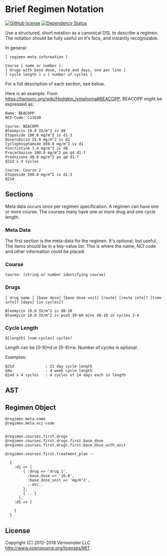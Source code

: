 Brief Regimen Notation
=======================

[![GitHub license](https://img.shields.io/github/license/Vermonster/brn.svg)](https://github.com/Vermonster/brn)
[![Dependency Status](https://beta.gemnasium.com/badges/github.com/Vermonster/brn.svg)](https://beta.gemnasium.com/projects/github.com/Vermonster/brn)

Use a structured, short notation as a canonical DSL to describe a regimen.  The notation should be fully useful on it's face, and instantly recognizable.

In general:

    [ regimen meta information ]

    Course [ name or number ]:
    [ drugs with base dose, route and days, one per line ]
    [ cycle length ] x [ number of cycles ]

For a full description of each section, see below.

Here is an example.  From https://hemonc.org/wiki/Hodgkin_lymphoma#BEACOPP, BEACOPP might be expressed as:

    Name: BEACOPP
    NCI-Code: C11638

    Course: BEACOPP
    Bleomycin 10.0 IU/m^2 iv d8
    Etoposide 100.0 mg/m^2 iv d1-3
    Doxorubicin 25.0 mg/m^2 iv d1
    Cyclophosphamide 650.0 mg/m^2 iv d1
    Vincristine 1.4 mg/m^2 iv d8
    Procarbazine 100.0 mg/m^2 po qd d1-7
    Prednisone 40.0 mg/m^2 po qd d1-7
    Q21d x 4 cycles

    Course: Course 2
    Etoposide 100.0 mg/m^2 iv d1-3
    Q21d


Sections
--------

Meta data occurs once per regimen specification. A regimen can have one or more course.  The courses many have one or more drug and one cycle length.

### Meta Data

The first section is the meta-data for the regimen.  It's optional, but useful.  The items should be in a key-value list.  This is where the name, NCI code and other information could be placed.

### Course

    Course: [string or number identifying course]

### Drugs

    [ drug name ] [base dose] [base dose unit] [route] [route info]? [time info]? [days] [in cycles]?

    Bleomycin 10.0 IU/m^2 iv d8-10
    Bleomycin 10.0 IU/m^2 iv push 30-60 mins d8-10 in cycles 2-4

### Cycle Length

    Q[length] [num-cycles] cycles?

Length can be [0-9]*d or [0-9]*w.  Number of cycles is optional.

Examples:

    Q21d              : 21 day cycle length
    Q4w               : 4 week cycle length
    Q14d x 4 cycles   : 4 cycles of 14 days each in length


AST
---


Regimen Object
--------------


    @regimen.meta.name
    @regimen.meta.nci-code


    @regimen.courses.first.drugs
    @regimen.courses.first.drugs.first.base_dose
    @regimen.courses.first.drugs.first.base_dose_with_unit

    @regimen.courses.first.treatment_plan --

      {
        :d1 => [
            { :drug => 'drug 1',
              :base_dose => '10.0',
              :base_dose_unit => 'mg/m^2',
              ..etc..
            },
            { .. }
          ],
        :d5 => [

        ]
      }


License
-------

Copyright (C) 2012-2018 Vermonster LLC
http://www.opensource.org/licenses/MIT
